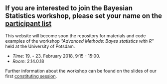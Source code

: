 ## If you are interested to join the Bayesian Statistics workshop, please set your name on the [participant list](https://docs.google.com/spreadsheets/d/1NRv5ooTUe2hWET-RhIM-XsIZZA5krZmdAJsG0k_O4BE/edit#gid=0) ##

This website will become soon the repository for materials and code examples of the workshop *"Advanced Methods: Bayes statistics with R"* held at the University of Potsdam. 

* *Time*: 19. - 23. February 2018, 9:15 - 15:00.
* *Room*: 2.14.0.18

Further information about the workshop can be found on the slides of our first [constituting session](https://github.com/lindemann09/Potsdam-Bayes-2018/blob/master/slides/session0-orga.pdf). 


